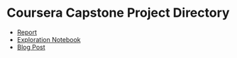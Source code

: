 <link rel='stylesheet' href='https://cdn.jsdelivr.net/gh/kognise/water.css@latest/dist/dark.css'>

# Coursera Capstone Project Directory  
* [Report](https://fradley.github.io/Atlanta-Neighborhoods/Capstone_Report.html)  
* [Exploration Notebook](https://fradley.github.io/Atlanta-Neighborhoods/Exploration.html)
* [Blog Post](https://fradley.github.io/Atlanta-Neighborhoods/blog.html)
